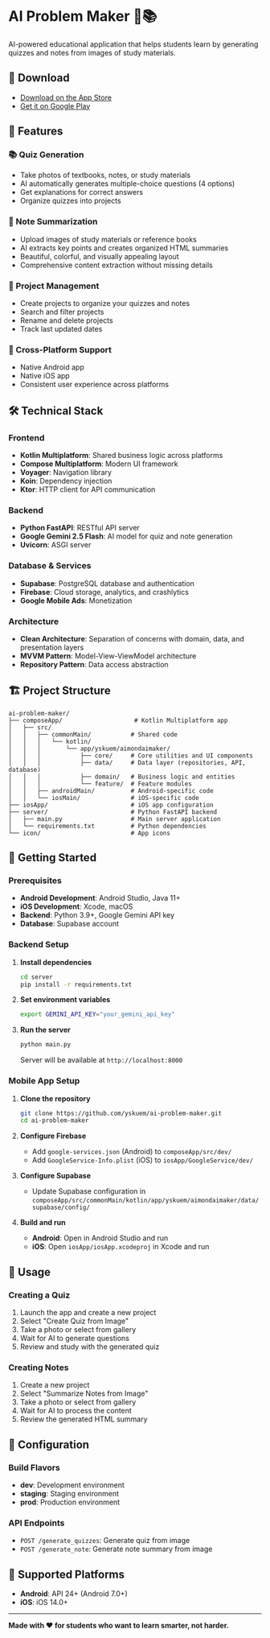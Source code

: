 # AI Problem Maker 🤖📚

AI-powered educational application that helps students learn by generating quizzes and notes from images of study materials.

## 📲 Download

- [Download on the App Store](https://apps.apple.com/jp/app/ai%E3%83%8E%E3%83%BC%E3%83%88%E3%82%B9%E3%82%AD%E3%83%A3%E3%83%B3-%E5%86%99%E7%9C%9F%E3%81%8B%E3%82%89%E5%BE%A9%E7%BF%92%E5%95%8F%E9%A1%8C-%E9%9B%BB%E5%AD%90%E3%83%8E%E3%83%BC%E3%83%88%E4%BD%9C%E6%88%90/id6746667907)
- [Get it on Google Play](https://play.google.com/store/apps/details?id=app.yskuem.aimondaimaker)

## 🌟 Features

### 📚 Quiz Generation
- Take photos of textbooks, notes, or study materials
- AI automatically generates multiple-choice questions (4 options)
- Get explanations for correct answers
- Organize quizzes into projects

### 📝 Note Summarization
- Upload images of study materials or reference books
- AI extracts key points and creates organized HTML summaries
- Beautiful, colorful, and visually appealing layout
- Comprehensive content extraction without missing details

### 📁 Project Management
- Create projects to organize your quizzes and notes
- Search and filter projects
- Rename and delete projects
- Track last updated dates

### 🚀 Cross-Platform Support
- Native Android app
- Native iOS app
- Consistent user experience across platforms

## 🛠️ Technical Stack

### Frontend
- **Kotlin Multiplatform**: Shared business logic across platforms
- **Compose Multiplatform**: Modern UI framework
- **Voyager**: Navigation library
- **Koin**: Dependency injection
- **Ktor**: HTTP client for API communication

### Backend
- **Python FastAPI**: RESTful API server
- **Google Gemini 2.5 Flash**: AI model for quiz and note generation
- **Uvicorn**: ASGI server

### Database & Services
- **Supabase**: PostgreSQL database and authentication
- **Firebase**: Cloud storage, analytics, and crashlytics
- **Google Mobile Ads**: Monetization

### Architecture
- **Clean Architecture**: Separation of concerns with domain, data, and presentation layers
- **MVVM Pattern**: Model-View-ViewModel architecture
- **Repository Pattern**: Data access abstraction

## 🏗️ Project Structure

```
ai-problem-maker/
├── composeApp/                    # Kotlin Multiplatform app
│   ├── src/
│   │   ├── commonMain/           # Shared code
│   │   │   └── kotlin/
│   │   │       └── app/yskuem/aimondaimaker/
│   │   │           ├── core/     # Core utilities and UI components
│   │   │           ├── data/     # Data layer (repositories, API, database)
│   │   │           ├── domain/   # Business logic and entities
│   │   │           └── feature/  # Feature modules
│   │   ├── androidMain/          # Android-specific code
│   │   └── iosMain/              # iOS-specific code
├── iosApp/                       # iOS app configuration
├── server/                       # Python FastAPI backend
│   ├── main.py                   # Main server application
│   └── requirements.txt          # Python dependencies
└── icon/                         # App icons
```

## 🚀 Getting Started

### Prerequisites
- **Android Development**: Android Studio, Java 11+
- **iOS Development**: Xcode, macOS
- **Backend**: Python 3.9+, Google Gemini API key
- **Database**: Supabase account

### Backend Setup

1. **Install dependencies**
   ```bash
   cd server
   pip install -r requirements.txt
   ```

2. **Set environment variables**
   ```bash
   export GEMINI_API_KEY="your_gemini_api_key"
   ```

3. **Run the server**
   ```bash
   python main.py
   ```
   Server will be available at `http://localhost:8000`

### Mobile App Setup

1. **Clone the repository**
   ```bash
   git clone https://github.com/yskuem/ai-problem-maker.git
   cd ai-problem-maker
   ```

2. **Configure Firebase**
   - Add `google-services.json` (Android) to `composeApp/src/dev/`
   - Add `GoogleService-Info.plist` (iOS) to `iosApp/GoogleService/dev/`

3. **Configure Supabase**
   - Update Supabase configuration in `composeApp/src/commonMain/kotlin/app/yskuem/aimondaimaker/data/supabase/config/`

4. **Build and run**
   - **Android**: Open in Android Studio and run
   - **iOS**: Open `iosApp/iosApp.xcodeproj` in Xcode and run

## 🎯 Usage

### Creating a Quiz
1. Launch the app and create a new project
2. Select "Create Quiz from Image"
3. Take a photo or select from gallery
4. Wait for AI to generate questions
5. Review and study with the generated quiz

### Creating Notes
1. Create a new project
2. Select "Summarize Notes from Image"
3. Take a photo or select from gallery
4. Wait for AI to process the content
5. Review the generated HTML summary

## 🔧 Configuration

### Build Flavors
- **dev**: Development environment
- **staging**: Staging environment
- **prod**: Production environment

### API Endpoints
- `POST /generate_quizzes`: Generate quiz from image
- `POST /generate_note`: Generate note summary from image

## 📱 Supported Platforms

- **Android**: API 24+ (Android 7.0+)
- **iOS**: iOS 14.0+

---

**Made with ❤️ for students who want to learn smarter, not harder.**
